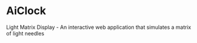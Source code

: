 # AiClock
Light Matrix Display - An interactive web application that simulates a matrix of light needles
